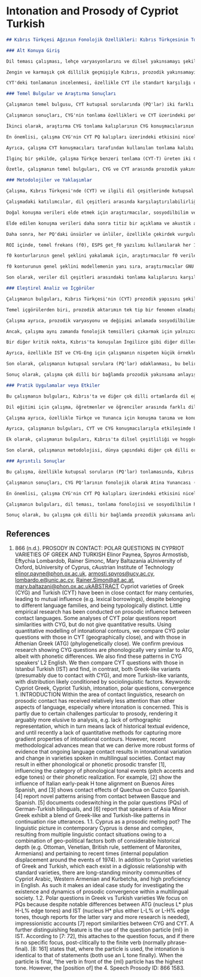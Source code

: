 # Intonation and Prosody of Cypriot Turkish

```markdown
## Kıbrıs Türkçesi Ağzının Fonolojik Özellikleri: Kıbrıs Türkçesinin Tonlaması ve Prosodisi

### Alt Konuya Giriş

Dil teması çalışması, lehçe varyasyonlarını ve dilsel yakınsamayı şekillendirmede tonlama ve ritim gibi prozodik özelliklerin önemini giderek daha fazla kabul etmektedir. Ancak, bu alandaki araştırmalar, öncelikle metodolojik zorluklar ve kolayca erişilebilir verilerin eksikliği nedeniyle, tarihsel olarak segmental fonoloji ve morfosentaks çalışmalarının gerisinde kalmıştır [866, n.d.]. Özellikle tonlama, araştırmacılar için benzersiz bir dizi engel sunmaktadır. Segmental özelliklerin aksine, tonlamanın standart bir ortografik temsili yoktur, bu da evrimini tarihi metinler aracılığıyla izlemeyi zorlaştırmaktadır [866, n.d.]. Ayrıca, işitsel algının öznel doğası ve tonlama konturlarının karmaşıklığı, geleneksel olarak nicel analizi engellemiştir. Bununla birlikte, akustik fonetik ve hesaplamalı modellemedeki son gelişmeler, tonlama varyasyonunu ve değişimini araştırmak için yeni yollar açmış ve dil teması durumlarında prozodik aktarımın daha sağlam kanıtlarını sağlamıştır [866, n.d.].

Zengin ve karmaşık çok dillilik geçmişiyle Kıbrıs, prozodik yakınsamayı incelemek için ilgi çekici bir vaka çalışması sunmaktadır. Adanın dilsel yapısı, Kıbrıs Yunancası (CYG) ve Kıbrıs Türkçesi (CYT) arasındaki yüzyıllarca süren etkileşimin yanı sıra İngilizce, Kıbrıs Arapçası, Batı Ermenicesi ve Kurbetça gibi diğer dillerin etkisiyle şekillenmiştir [866, n.d.]. Bu karmaşık dilsel temas ağı, prozodik özelliklerin farklı dil çeşitleri arasında değiş tokuş edildiği ve uyarlandığı benzersiz bir ortam yaratmıştır. Mevcut çalışma, özellikle CYT'deki kutupsal soruların (PQ'lar) tonlamasına odaklanmakta ve CYG'nin prozodik yapısı üzerindeki potansiyel etkisini araştırmaktadır [866, n.d.]. CYG ve CYT arasındaki sözcüksel ödünçleme iyi belgelenmiş olsa da, prozodik etkinin boyutu büyük ölçüde keşfedilmemiştir [866, n.d.].

CYT'deki tonlamanın incelenmesi, özellikle CYT ile standart karşılığı olan İstanbul Türkçesi (IST) arasındaki bildirilen farklılıklar göz önüne alındığında önemlidir. IST tipik olarak bir soru eki {mI} ve PQ'lar için farklı bir tonlama kalıbı kullanırken, anekdot niteliğindeki kanıtlar CYT'nin hem soru ekinin kullanımında hem de tonlama konturlarında varyasyonlar sergilediğini göstermektedir [866, n.d.]. Bazı anlatımlar CYT ve CYG PQ'ları arasında benzerlikler olduğunu öne sürmektedir, ancak bu gözlemlerden nicel destek yoksundur [866, n.d.]. Bu çalışma, tonlama konturlarını analiz etmek ve potansiyel prozodik aktarım örneklerini belirlemek için nicel modelleme teknikleri kullanarak CYT PQ'larını IST ve CYG'deki PQ'larla karşılaştırarak bu boşluğu gidermeyi amaçlamaktadır [866, n.d.]. Araştırma, CYT PQ'larının akustik özelliklerini inceleyerek, CYG'nin CYT'nin tonlama kalıplarını etkileyip etkilemediğini belirlemeyi ve çok dilli bir bağlamda prozodik yakınsama hakkında daha derin bir anlayışa katkıda bulunmayı amaçlamaktadır.

### Temel Bulgular ve Araştırma Sonuçları

Çalışmanın temel bulgusu, CYT kutupsal sorularında (PQ'lar) iki farklı tonlama kalıbının belirlenmesidir: biri İstanbul Türkçesi'nin (IST) tonlamasına benzeyen ve CYT-T olarak etiketlenen, diğeri ise Kıbrıs Yunancası'nın (CYG) tonlamasına benzeyen ve CYT-G olarak etiketlenen [866, n.d.]. Bu iki modlu dağılım, CYT'nin CYG ile dil temasıyla potansiyel olarak etkilenen prozodik bir değişim geçirdiğini göstermektedir. CYT'de Yunanca benzeri tonlama yapılarının varlığı, adada prozodik yakınsama için nicel kanıt sağlamaktadır [866, n.d.].

Çalışmanın sonuçları, CYG'nin tonlama özellikleri ve CYT üzerindeki potansiyel etkileri ile ilgili ilk hipotezleri doğrulamıştır. İlk olarak, analiz CYG PQ'larının fonolojik olarak Atina Yunancası (ATG) PQ'larına benzediğini ve aynı temel ton yapısını (L* NPA, H- L%) paylaştığını göstermiştir [866, n.d.]. Ancak, çalışma aynı zamanda H tümce vurgusunun hizalanmasında fonetik farklılıklar ortaya çıkarmış ve CYG, özellikle odağın tümcenin başında olduğu durumlarda ATG'ye kıyasla daha geç bir hizalama sergilemiştir (F(1, 222) = 4.2, p = 0.042) [866, n.d.]. Bu bulgu, CYG'nin ATG'nin fonolojik yapısını korurken, dil teması veya iç lehçe evrimi nedeniyle fonetik değişiklikler geçirdiği fikrini desteklemektedir.

İkinci olarak, araştırma CYG tonlama kalıplarının CYG konuşmacılarının L2 İngilizcesine aktarılmasına dair kanıt sağlamıştır. CYG konuşmacıları (CYG-Eng) tarafından üretilen L2 İngilizce PQ'larının analizi, CYG PQ'larına kıyasla ton hizalaması veya şeklinde önemli bir farklılık göstermemiştir [866, n.d.]. Bu, CYG konuşmacılarının ana dillerinin tonlama kalıplarını ikinci dillerine aktardıklarını ve L1 prozodik sisteminin L2 üretimi üzerinde güçlü bir etkisi olduğunu göstermektedir.

En önemlisi, çalışma CYG'nin CYT PQ kalıpları üzerindeki etkisini nicel olarak ortaya koymuş ve CYG'nin CYT'nin tonlamasını etkilediği hipotezini desteklemiştir [866, n.d.]. Analiz, bazı CYT konuşmacılarının (CYT-G), negatif bir c3 katsayısı ve H tonunun daha geç bir hizalanması ile karakterize edilen Yunanca benzeri bir tonlamayla PQ'lar ürettiğini, diğerlerinin (CYT-T) ise pozitif bir c3 katsayısı ve H tonunun daha erken bir hizalanması ile karakterize edilen Türkçe benzeri bir tonlamayla PQ'lar ürettiğini ortaya koymuştur [866, n.d.]. İstatistiksel analiz, hem H tonunun hizalanmasının (F(5, 353) = 6.9, p < 0.001) hem de c3 katsayısı (F(5, 353) = 23.2, p < 0.001) ile temsil edilen f0 şeklinin, dil çeşitlerini önemli ölçüde farklılaştırdığını doğrulamıştır [866, n.d.]. Çekirdek ünlü ATG'de bir çukurla, IST'de ise bir tepeyle hizalandığından, H tonu Yunanca benzeri tonda (CYT-G) bu ünlünün sonundan sonra, Türkçe benzeri tonda (CYT-T) ise ondan önce hizalanır [866, n.d.]. Yunanca benzeri kalıbı (ATG, CYG, CYG-Eng, CYT-G) görüntüleyen çeşitler negatif bir c3 katsayısına sahipken, Türkçe benzeri kalıba (IST, CYT-T) sahip olanlar pozitif bir katsayıya sahiptir [866, n.d.].

Ayrıca, çalışma CYT konuşmacıları tarafından kullanılan tonlama kalıbı ile soru eki {mI}'nın kullanımı arasında bir korelasyon ortaya çıkarmıştır. CYT konuşmacıları Türkçe benzeri tonda (CYT-T) PQ'lar ürettiklerinde, soru eki isteğe bağlıydı. Ancak, Yunanca benzeri tonu (CYT-G) kullandıklarında, soru eki asla kullanılmadı [866, n.d.]. Bu, tonlama kalıbı seçiminin sorunun gramer yapısıyla bağlantılı olduğunu ve Yunanca benzeri tonlamanın potansiyel olarak soru ekinin işlevinin yerini aldığını göstermektedir.

İlginç bir şekilde, çalışma Türkçe benzeri tonlama (CYT-T) üreten iki CYT konuşmacısının yakın zamanda Türkiye'de eğitim gördüğünü tespit etmiştir [866, n.d.]. Bu gözlem, dil varyasyonu ve değişimini şekillendirmede sosyodilbilimsel faktörlerin önemini vurgulamaktadır. Standart dile (IST) maruz kalmak, bu konuşmacılarda Türkçe benzeri tonlama kalıbını güçlendirmiş olabilirken, IST'ye daha az maruz kalan diğer CYT konuşmacıları CYG'nin etkisine daha yatkın olmuş olabilir.

Özetle, çalışmanın temel bulguları, CYG ve CYT arasında prozodik yakınsama için ikna edici kanıtlar sağlamaktadır. CYT'de Yunanca benzeri tonlama kalıplarının tanımlanması, CYG tonlamasının L2 İngilizcesine aktarılması ve tonlama ile soru ekinin kullanımı arasındaki korelasyon, CYG'nin CYT'nin prozodik yapısı üzerindeki önemli etkisine işaret etmektedir. Bu bulgular, dil teması ve lehçe varyasyonunu şekillendirmede prozodinin rolü hakkında daha derin bir anlayışa katkıda bulunmaktadır.

### Metodolojiler ve Yaklaşımlar

Çalışma, Kıbrıs Türkçesi'nde (CYT) ve ilgili dil çeşitlerinde kutupsal soruların (PQ'lar) tonlamasını araştırmak için deneysel ve nicel yöntemlerin bir kombinasyonunu kullanmıştır. Araştırma tasarımı, Atina Yunancası (ATG), Kıbrıs Yunancası (CYG), İstanbul Türkçesi (IST) ve CYT'nin yanı sıra CYG'yi ana dili olarak kullanan L2 İngilizce konuşmacılarından (CYG-Eng) konuşma verileri elde etmeyi içermiştir [866, n.d.]. Veriler daha sonra tonlama konturlarındaki farklılıkları belirlemek ve ölçmek için akustik analiz teknikleri ve istatistiksel modelleme kullanılarak analiz edilmiştir.

Çalışmadaki katılımcılar, dil çeşitleri arasında karşılaştırılabilirliği sağlamak için dikkatlice seçilmiştir. Örneklem, 7 ATG konuşmacısı, 7 CYG konuşmacısı, 4 CYT konuşmacısı, 1 IST konuşmacısı ve 2 CYG-Eng konuşmacısı içermiştir [866, n.d.]. Tüm katılımcılar 18 ile 30 yaşları arasındaydı ve dil geçmişleri, farklı dil çeşitlerine maruz kalmaları ve dil kullanımına yönelik tutumları hakkında bilgi toplamak için ayrıntılı bir sosyodilbilimsel anket doldurmuşlardır [866, n.d.]. Bu bilgi, akustik analizi bağlamsallaştırmak ve sosyodilbilimsel faktörler ile tonlama kalıpları arasındaki potansiyel korelasyonları keşfetmek için kullanılmıştır.

Doğal konuşma verileri elde etmek için araştırmacılar, sosyodilbilim ve dil edinimi araştırmalarında yaygın bir teknik olan bir harita görevi kullanmışlardır [866, n.d.]. Bu görevde, katılımcı ve deneyci ayrı yerlere yerleştirilmiş ve varsayımsal bir hayvanat bahçesinde birbirlerini bulmak için cep telefonu aracılığıyla iletişim kurmaları talimatı verilmiştir [866, n.d.]. Katılımcılardan, deneyciyi bulmak için özellikle evet-hayır soruları sormaları istenmiş ve PQ'ların doğal ve iletişimsel bir bağlamda üretimi teşvik edilmiştir [866, n.d.].

Elde edilen konuşma verileri daha sonra titiz bir açıklama ve akustik analiz sürecine tabi tutulmuştur. İlk olarak, PQ'ların tüm örnekleri kayıtlarda tanımlanmış ve İngilizce çevirileriyle birlikte ortografik olarak yazıya geçirilmiştir [866, n.d.]. Her PQ'nun doğallığı değerlendirilmiş ve doğal olmayan veya akıcı olmayan ifadeler analizden çıkarılmıştır. Her PQ'daki çekirdek odağın yeri de belirlenmiş ve ifadeler erken ve son çekirdek odak kategorilerine ayrılmıştır [866, n.d.]. Bu kategorizasyon, odak yerleşiminin tonlama konturunun şeklini etkileyebileceği için, dil çeşitleri arasında tonlama kalıplarını karşılaştırmak için önemliydi.

Daha sonra, her PQ'daki ünsüzler ve ünlüler, özellikle çekirdek vurgulu heceye ve çekirdek sonrası hecelere dikkat edilerek bölümlere ayrılmış ve etiketlenmiştir [866, n.d.]. Bu bölümleme, akustik ölçümleri ifadenin dilsel yapısıyla hizalamak için çok önemliydi. Akustik analiz, çekirdek ünlünün başlangıcından ifadenin sonuna kadar uzanan bir İlgi Alanına (ROI) odaklanmıştır [866, n.d.]. Bu ROI, maksimum karşılaştırılabilirliği sağlamak için tüm dil çeşitlerinde tutarlı bir şekilde tanımlanmıştır.

ROI içinde, temel frekans (f0), ESPS get_f0 yazılımı kullanılarak her 10 milisaniyede bir ölçülmüştür [866, n.d.]. f0 konturu, sesin algılanan perdesini temsil eder ve tonlamanın temel bir akustik korelasyonudur. f0 konturlarını düzeltmek ve gürültüyü azaltmak için, GNU Octave polyfit işlevi kullanılarak f0 verilerine 10. dereceden polinomlar uydurulmuştur [866, n.d.]. Herhangi bir perde hatası manuel olarak incelenmiş ve analizin doğruluğunu sağlamak için düzeltilmiştir.

f0 konturlarının genel şeklini yakalamak için, araştırmacılar f0 verilerini 4. dereceden Legendre polinomları kullanarak modellemişlerdir [866, n.d.]. Bu teknik, f0 konturunu, her biri kontur şeklinin farklı bir yönünü temsil eden bir dizi ortogonal polinoma ayırır. Beş katsayı (c0-c4), uydurulmuş f0 konturunun genel şekil özelliklerini yakalar: c0 ortalama f0 yüksekliğini temsil eder, c1 eğimi temsil eder, c2 şekli bir parabol olarak modeller, c3 şekli N benzeri bir dalga olarak modeller ve c4 şekli daha karmaşık bir M- veya W benzeri dalga olarak modeller [866, n.d.]. Bu katsayılar, tonlama konturunun nicel bir temsilini sağlar ve dil çeşitleri arasında istatistiksel karşılaştırmalara olanak tanır.

f0 konturunun genel şeklini modellemenin yanı sıra, araştırmacılar GNU Octave/Matlab işlevi real(roots(polyder(a))) kullanarak f0 maksimumunun (H tepe noktası) zamanını da ölçmüşlerdir [866, n.d.]. Tepe hizalaması, H tepe noktası zamanı ile çekirdek ünlünün sonu arasındaki fark olarak tanımlanmıştır [866, n.d.]. Bu ölçüm, tonlama fonolojisinin önemli bir yönü olan vurgulu heceye göre tonlama tepe noktasının zamanlaması hakkında bilgi sağlar.

Son olarak, veriler dil çeşitleri arasındaki tonlama kalıplarını karşılaştırmak için istatistiksel yöntemler kullanılarak analiz edilmiştir. Altı parametrenin (H tepe noktasının hizalanması ve beş cn katsayısı) her biri için ayrı bir tek değişkenli ANOVA testi, bağımlı değişken olarak ve dil çeşidi altı düzeyli (ATG, CYG, CYG-Eng, IST, CYT-G, CYT-T) bağımsız değişken olarak kullanılmıştır [866, n.d.]. Bu istatistiksel analiz, dil çeşitleri arasındaki tonlama kalıplarındaki farklılıkların istatistiksel olarak anlamlı olup olmadığını belirlemeye olanak sağlamıştır.

### Eleştirel Analiz ve İçgörüler

Çalışmanın bulguları, Kıbrıs Türkçesi'nin (CYT) prozodik yapısını şekillendirmede dil teması, tonlama fonolojisi ve sosyodilbilimsel faktörlerin karmaşık etkileşimi hakkında değerli içgörüler sunmaktadır. CYT kutupsal sorularında (PQ'lar) iki farklı tonlama kalıbının - biri İstanbul Türkçesi'ne (IST), diğeri ise Kıbrıs Yunancası'na (CYG) benzeyen - tanımlanması, prozodik aktarımın doğası ve dil değişiminin altında yatan mekanizmalar hakkında çeşitli kritik soruları gündeme getirmektedir.

Temel içgörülerden biri, prozodik aktarımın tek tip bir fenomen olmadığıdır. Çalışma, dil temasının bir dilin prozodik sisteminde hem fonetik hem de fonolojik değişikliklere yol açabileceğini göstermektedir. Yunanca benzeri tonlama sergileyen CYT-G kalıbı, CYG'nin CYT'deki tonlama konturlarının fonetik gerçekleşmesini etkilediğini göstermektedir. Bu fonetik aktarım, dilin temel fonolojik yapısını değiştirmeden, H tepe noktasının zamanlaması veya f0 konturunun genel şekli gibi belirli akustik özelliklerin benimsenmesini içerebilir. Bununla birlikte, Yunanca benzeri tonun (CYT-G) soru eki {mI}'nın yokluğuyla ilişkili olması, fonolojik aktarımın da meydana gelebileceğini düşündürmektedir [866, n.d.]. Bu durumda, Yunanca benzeri tonlama, soru ekinin gramer işlevinin yerini alabilir ve bu da CYT'nin fonolojik sisteminde daha temel bir değişikliğe işaret eder.

Çalışma ayrıca, prozodik varyasyonu ve değişimi anlamada sosyodilbilimsel faktörleri dikkate almanın önemini vurgulamaktadır. Türkçe benzeri tonlama (CYT-T) üreten iki CYT konuşmacısının yakın zamanda Türkiye'de eğitim görmüş olması, standart dile (IST) maruz kalmanın Türkçe benzeri tonlama kalıbını güçlendirebileceğini göstermektedir [866, n.d.]. Bu gözlem, dil ideolojisinin ve sosyal kimliğin dil kullanımını şekillendirmedeki rolünün altını çizmektedir. Konuşmacılar, belirli bir sosyal gruba bağlılıklarını göstermek veya sosyal statülerini yükseltmek için bilinçli veya bilinçsiz olarak standart dilin tonlama kalıplarını benimseyebilirler. Tersine, yerel Kıbrıs toplumuyla daha güçlü bir şekilde özdeşleşen konuşmacıların, yerel kimlik ve dayanışma duygusunu yansıtan Yunanca benzeri tonlama kalıplarını benimseme olasılıkları daha yüksek olabilir.

Ancak, çalışma aynı zamanda fonolojik temsilleri çıkarmak için yalnızca akustik analize güvenmenin sınırlamalarını da kabul etmektedir. Akustik analiz, tonlama konturlarının fonetik özellikleri hakkında değerli bilgiler sağlarken, bunların üretimini ve algısını yöneten temel fonolojik kategorileri ve kuralları doğrudan ortaya koymamaktadır [866, n.d.]. CYT'deki Yunanca benzeri tonlamanın fonolojik statüsünü daha derinlemesine anlamak için, CYT konuşmacılarının farklı tonlama konturlarını nasıl algıladıklarını ve kategorize ettiklerini araştırmak için algısal deneyler de dahil olmak üzere daha fazla araştırmaya ihtiyaç vardır.

Bir diğer kritik nokta, Kıbrıs'ta konuşulan İngilizce gibi diğer dillerin CYT'nin tonlaması üzerindeki potansiyel etkisidir. Çalışma öncelikle CYG'nin etkisine odaklanırken, Kıbrıs'ta yaygın olarak konuşulan İngilizce'nin de adanın prozodik yapısına katkıda bulunması mümkündür. Gelecekteki araştırmalar, özellikle kod değiştirme ve dil karıştırma bağlamında, İngilizce tonlamasının CYT üzerindeki potansiyel etkisini araştırmalıdır.

Ayrıca, özellikle IST ve CYG-Eng için çalışmanın nispeten küçük örneklem boyutu, bulguların genellenebilirliğini sınırlamaktadır. İstatistiksel analiz, dil çeşitleri arasında tonlama kalıplarında önemli farklılıklar ortaya koyarken, daha büyük bir örneklem boyutu daha sağlam kanıt sağlayacak ve prozodik varyasyonu etkileyen faktörlerin daha ayrıntılı analizlerine olanak tanıyacaktır.

Son olarak, çalışmanın kutupsal sorulara (PQ'lar) odaklanması, bu belirli cümle türünün tonlaması hakkında değerli içgörüler sağlamakta, ancak bu mutlaka diğer ifade türlerine genellenmemektedir. Dilin prozodik sistemini daha kapsamlı bir şekilde anlamak için gelecekteki araştırmalar, CYT'deki bildirim cümleleri, wh-soruları ve emir cümleleri gibi diğer cümle türlerinin tonlamasını araştırmalıdır.

Sonuç olarak, çalışma çok dilli bir bağlamda prozodik yakınsama anlayışımıza değerli bir katkı sağlamaktadır. CYT'de Yunanca benzeri tonlama kalıplarının tanımlanması, CYG tonlamasının L2 İngilizcesine aktarılması ve tonlama ile soru ekinin kullanımı arasındaki korelasyon, CYG'nin CYT'nin prozodik yapısı üzerindeki önemli etkisine işaret etmektedir. Ancak, Yunanca benzeri tonlamanın fonolojik statüsünü, sosyodilbilimsel faktörlerin rolünü ve Kıbrıs'ta konuşulan diğer dillerin potansiyel etkisini tam olarak anlamak için daha fazla araştırmaya ihtiyaç vardır.

### Pratik Uygulamalar veya Etkiler

Bu çalışmanın bulguları, Kıbrıs'ta ve diğer çok dilli ortamlarda dil eğitimi, konuşma teknolojisi ve kültürlerarası iletişim için çeşitli pratik uygulamalara ve etkilere sahiptir.

Dil eğitimi için çalışma, öğretmenler ve öğrenciler arasında farklı dil çeşitlerinin tonlama özellikleri hakkında farkındalık yaratmanın önemini vurgulamaktadır. Özellikle, yabancı dil olarak Türkçe öğretmenleri, CYG'nin CYT konuşmacılarının tonlaması üzerindeki potansiyel etkisinin farkında olmalı ve öğretimlerini buna göre uyarlamalıdır. Öğretmenler, standart Türkçenin tonlama kalıplarını açıkça öğreterek, CYT konuşmacılarının daha ana dil benzeri bir telaffuz geliştirmelerine ve iletişim becerilerini geliştirmelerine yardımcı olabilirler. Benzer şekilde, yabancı dil olarak Yunanca öğretmenleri, ATG ve CYG arasındaki fonetik farklılıkların farkında olmalı ve öğrencilere CYG'nin belirli tonlama kalıplarını uygulama fırsatları sağlamalıdır.

Çalışma ayrıca, özellikle Türkçe ve Yunanca için konuşma tanıma ve konuşma sentezi sistemlerinin geliştirilmesinde konuşma teknolojisi için de etkilere sahiptir. CYT ve CYG'de farklı tonlama kalıplarının tanımlanması, bu çeşitlerin konuşma teknolojisi uygulamalarında ayrı lehçeler olarak ele alınması gerektiğini göstermektedir. Lehçeye özgü akustik modelleri dahil ederek, konuşma tanıma sistemleri CYT ve CYG konuşmacıları için daha yüksek doğruluk oranları elde edebilir. Benzer şekilde, konuşma sentezi sistemleri, bu lehçelerin belirli tonlama kalıplarını dahil ederek daha doğal sesli konuşma üretebilir.

Ayrıca, çalışmanın bulguları, CYT ve CYG konuşmacılarıyla etkileşimde bulunan bireyler için kültürlerarası iletişim eğitim programlarının tasarımına katkıda bulunabilir. Bu çeşitler ile standart Türkçe ve Yunanca arasındaki tonlama farklılıkları hakkında farkındalık yaratarak, bu programlar bireylerin yanlış anlaşılmaları önlemelerine ve daha etkili iletişim kurmalarına yardımcı olabilir. Örneğin, standart Türkçenin tonlama kalıplarına alışkın olan bireyler, CYT konuşmacılarının Yunanca benzeri tonlamasını bir belirsizlik veya özgüven eksikliği işareti olarak yanlış yorumlayabilirler. Bu tonlama kalıplarının kültürel ve dilsel bağlamını anlayarak, bireyler bu tür yanlış yorumlamalardan kaçınabilir ve CYT ve CYG konuşmacılarıyla daha güçlü ilişkiler kurabilirler.

Ek olarak, çalışmanın bulguları, Kıbrıs'ta dilsel çeşitliliği ve hoşgörüyü teşvik etmek için eğitim materyalleri geliştirmek için kullanılabilir. CYT ve CYG'nin benzersiz tonlama özelliklerini sergileyerek, bu materyaller adanın dilsel mirasına daha büyük bir takdir geliştirmeye ve standart dışı dil çeşitleri hakkındaki olumsuz stereotiplerle mücadele etmeye yardımcı olabilir.

Son olarak, çalışmanın metodolojisi, dünya çapındaki diğer çok dilli ortamlarda prozodik yakınsamayı araştırmak için uygulanabilir. Nicel akustik analiz teknikleri ve istatistiksel modelleme kullanarak, araştırmacılar farklı dillerin yerel lehçelerin tonlaması üzerindeki etkisini belirleyebilir ve ölçebilirler. Bu bilgi, bu ortamlarda dil politikası, dil eğitimi ve kültürlerarası iletişim girişimlerine katkıda bulunmak için kullanılabilir.

### Ayrıntılı Sonuçlar

Bu çalışma, özellikle kutupsal soruların (PQ'lar) tonlamasında, Kıbrıs Yunancası (CYG) ve Kıbrıs Türkçesi (CYT) arasında prozodik yakınsama için ikna edici kanıtlar sağlamaktadır. Temel bulgu, CYT'de iki farklı tonlama kalıbının tanımlanmasıdır: biri İstanbul Türkçesi'ne (IST), diğeri ise CYG'ye benzeyen. Bu iki modlu dağılım, CYT'nin CYG ile dil temasıyla potansiyel olarak etkilenen prozodik bir değişim geçirdiğini göstermektedir.

Çalışmanın sonuçları, CYG PQ'larının fonolojik olarak Atina Yunancası (ATG) PQ'larına benzediğini, aynı temel ton yapısını (L* NPA, H- L%) paylaştığını, ancak H tümce vurgusunun hizalanmasında fonetik olarak farklılık gösterdiğini doğrulamaktadır. Araştırma ayrıca, CYG tonlama kalıplarının CYG konuşmacılarının L2 İngilizcesine aktarılmasına dair kanıt sağlamakta ve L1 prozodik sisteminin L2 üretimi üzerinde güçlü bir etkisi olduğunu göstermektedir.

En önemlisi, çalışma CYG'nin CYT PQ kalıpları üzerindeki etkisini nicel olarak ortaya koymaktadır. Analiz, bazı CYT konuşmacılarının negatif bir c3 katsayısı ve H tonunun daha geç bir hizalanması ile karakterize edilen Yunanca benzeri bir tonlamayla PQ'lar ürettiğini, diğerlerinin ise pozitif bir c3 katsayısı ve H tonunun daha erken bir hizalanması ile karakterize edilen Türkçe benzeri bir tonlamayla PQ'lar ürettiğini ortaya koymaktadır. Çalışma ayrıca, CYT konuşmacıları tarafından kullanılan tonlama kalıbı ile soru eki {mI}'nın kullanımı arasında bir korelasyon bulmakta ve Yunanca benzeri tonlamanın soru ekinin işlevinin yerini alabileceğini düşündürmektedir.

Çalışmanın bulguları, dil teması, tonlama fonolojisi ve sosyodilbilim hakkındaki anlayışımız için çeşitli etkilere sahiptir. İlk olarak, çalışma prozodik aktarımın bir dilin prozodik sisteminde hem fonetik hem de fonolojik değişikliklere yol açabileceğini göstermektedir. İkinci olarak, çalışma prozodik varyasyonu ve değişimi anlamada sosyodilbilimsel faktörleri dikkate almanın önemini vurgulamaktadır. Üçüncü olarak, çalışma CYT'deki Yunanca benzeri tonlamanın fonolojik statüsünü ve Kıbrıs'ta konuşulan diğer dillerin potansiyel etkisini araştırmak için daha fazla araştırmaya ihtiyaç duyulduğunun altını çizmektedir.

Sonuç olarak, bu çalışma çok dilli bir bağlamda prozodik yakınsama anlayışımıza değerli bir katkı sağlamaktadır. CYT'de Yunanca benzeri tonlama kalıplarının tanımlanması, CYG tonlamasının L2 İngilizcesine aktarılması ve tonlama ile soru ekinin kullanımı arasındaki korelasyon, CYG'nin CYT'nin prozodik yapısı üzerindeki önemli etkisine işaret etmektedir. Bu bulgular, Kıbrıs'ta ve diğer çok dilli ortamlarda dil eğitimi, konuşma teknolojisi ve kültürlerarası iletişim için pratik uygulamalara sahiptir. CYT'nin prozodik yapısını şekillendirmede dil teması, tonlama fonolojisi ve sosyodilbilimsel faktörlerin karmaşık etkileşimini tam olarak anlamak için daha fazla araştırmaya ihtiyaç vardır.
```

## References

1. 866 (n.d.). PROSODY IN CONTACT: POLAR QUESTIONS IN CYPRIOT VARIETIES OF GREEK AND TURKISH  Elinor Paynea, Spyros Armostisb, Eftychia Lombardob, Rainer Simonc, Mary Baltazania  aUniversity of Oxford, bUniversity of Cyprus, cAustrian Institute of Technology elinor.payne@phon.ox.ac.uk, armosti.spyros@ucy.ac.cy, lombardo.e@unic.ac.cy, Rainer.Simon@ait.ac.at, mary.baltazani@phon.ox.ac.ukABSTRACT  Cypriot varieties of Greek (CYG) and Turkish (CYT) have been in close contact for many centuries, leading to mutual influence (e.g. lexical borrowings), despite belonging to different language families, and being typologically distinct. Little empirical research has been conducted on prosodic influence between contact languages. Some analyses of CYT polar questions report similarities with CYG, but do not give quantitative results. Using quantitative modelling of intonational contours, we compare CYG polar questions with those in CYT (geographically close), and with those in Athenian Greek (ATG) (phylogenetically close). We confirm previous research showing CYG questions are phonologically very similar to ATG, albeit with phonetic differences. We also find these patterns in CYG speakers’ L2 English. We then compare CYT questions with those in Istanbul Turkish (IST) and find, in contrast, both Greek-like variants (presumably due to contact with CYG), and more Turkish-like variants, with distribution likely conditioned by sociolinguistic factors.  Keywords: Cypriot Greek, Cypriot Turkish, intonation, polar questions, convergence 1. INTRODUCTION Within the area of contact linguistics, research on prosodic contact has received relatively less attention than other aspects of language, especially where intonation is concerned. This is partly due to certain challenges particular to prosody, rendering it arguably more elusive to analysis, e.g. lack of orthographic representation, which in turn means lack of historical textual evidence, and until recently a lack of quantitative methods for capturing more gradient properties of intonational contours. However, recent methodological advances mean that we can derive more robust forms of evidence that ongoing language contact results in intonational variation and change in varieties spoken in multilingual societies. Contact may result in either phonological or phonetic prosodic transfer [1], influencing the category of phonological tonal events (pitch accents and edge tones) or their phonetic realization. For example, [2] show the influence of Italian early-peak H tone alignment on Buenos Aires Spanish, and [3] shows contact effects of Quechua on Cuzco Spanish. [4] report novel patterns arising from contact between Basque and Spanish. [5] documents codeswitching in the polar questions (PQs) of German-Turkish bilinguals, and [6] report that speakers of Asia Minor Greek exhibit a blend of Greek-like and Turkish-like patterns in continuation rise utterances.  1.1. Cyprus as a prosodic melting pot? The linguistic picture in contemporary Cyprus is dense and complex, resulting from multiple linguistic contact situations owing to a combination of geo-political factors both of considerable historical depth (e.g. Ottoman, Venetian, British rule, settlement of Maronites, Armenians) and pertaining to recent times (internal population displacement around the events of 1974). In addition to Cypriot varieties of Greek and Turkish, which each exist in a diglossic relationship with standard varieties, there are long-standing minority communities of Cypriot Arabic, Western Armenian and Kurbetcha, and high proficiency in English. As such it makes an ideal case study for investigating the existence and dynamics of prosodic convergence within a multilingual society.  1.2. Polar questions in Greek vs Turkish varieties We focus on PQs because despite notable differences between ATG (nucleus L* plus H-L% edge tones) and IST (nucleus H* plus either L-L% or L-H% edge tones, though reports for the latter vary and more research is needed), impressionistic accounts [7] report similarities between CYG and CYT. A further distinguishing feature is the use of the question particle {mI} in IST. According to [7: 72], this attaches to the question focus, and if there is no specific focus, post-clitically to the finite verb (normally phrase-final). [8: 161] states that, where the particle is used, the intonation is identical to that of statements (both use an L tone finally). When the particle is final, “the verb in front of the {mI} particle has the highest tone. However, the [position of] the 4. Speech Prosody ID: 866 1583.
